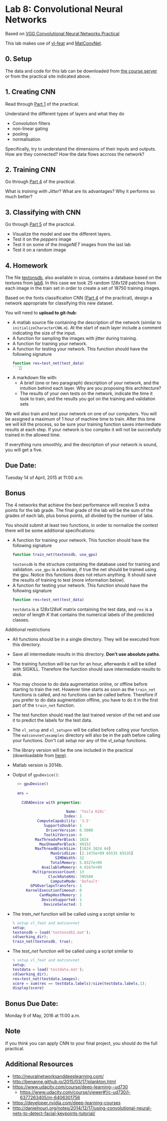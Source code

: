 # Lab 8: Convolutional Neural Networks

Based on [VGG Convolutional Neural Networks Practical](http://www.robots.ox.ac.uk/~vgg/practicals/cnn/index.html)

This lab makes use of [vl-feat](http://www.vlfeat.org/matlab/matlab.html) and [MatConvNet](http://www.vlfeat.org/matconvnet/functions/).

## 0. Setup

The data and code for this lab can be downloaded from [the course server](http://157.253.63.7/practical-cnn-2015a2.tgz)
or from the practical site indicated above.

## 1. Creating CNN

Read through [Part 1](http://www.robots.ox.ac.uk/~vgg/practicals/cnn/index.html#part1) of the practical.

Understand the different types of layers and what they do

- Convolution filters
- non-linear gating
- pooling
- normalisation

Specifically, try to understand the dimensions of their inputs and outputs. How are they connected? How the data flows accross the network?

## 2. Training CNN

Go through [Part 4](http://www.robots.ox.ac.uk/~vgg/practicals/cnn/index.html#part-4-learning-a-character-cnn) of the practical.

What is *training with Jitter*?
What are its advantages?
Why it performs so much better?

## 3. Classifying with CNN

Go through [Part 5](http://www.robots.ox.ac.uk/~vgg/practicals/cnn/index.html#part-5-using-pretrained-models) of the practical. 

- Visualize the model and see the different layers. 
- Test it on the *peppers* image
- Test it on some of the *ImageNET* images from the last lab
- Test it on a random image

## 4. Homework

The file [textonsdb](http://157.253.63.7/textonsdb.tgz),
also available in sicua, contains a database based on the textures from [lab6](https://github.com/diego0020/lab_vision/tree/master/lab6_textons). In this case we took 25 random *128x128* patches from each image in the train set in order to create a set of 18750 training images.  

Based on the fonts classification CNN ([Part 4](http://www.robots.ox.ac.uk/~vgg/practicals/cnn/index.html#part-4-learning-a-character-cnn) of the practical), design a network appropriate for classifying this new dataset. 

You will need to **upload to git-hub**:

- A matlab source file containing the description of the network (similar to ``initializeCharacterCNN.m``). At the start of each layer include a comment indicating the size of the input.
- A function for sampling the images with jitter during training.
- A function for training your network.
- A function for testing your network. This function should have the following signature
  ```matlab
  function res=test_net(test_data)
  ```

- A markdown file with:
  - A brief (one or two paragraph) description of your network, and the intuition behind each layer. Why are you proposing this architecture? 
  - The results of your own tests on the network, indicate the time it took to train, and the results you got on the training and validation sets

We will also train and test your network on one of our computers. You will be assigned a maximum of 1 hour of machine time to train. After this time we will kill the process, so be sure your training function saves intermediate results at each step. If your network is too complex it will not be succesfully trained in the allowed time. 

If everything runs smoothly, and the description of your network is sound, you will get a five.


## Due Date:
Tuesday 14 of April, 2015 at 11:00 a.m.

## Bonus

The 4 networks that achieve the best performance will receive 5 extra points for the lab grade. The final grade of the lab will be the sum of the grades of each lab, plus bonus points, all divided by the number of labs.

You should submit at least two functions, in order to normalize the contest there will be some additional specifications:

- A function for training your network. This function should have the following signature
  ```matlab
  function train_net(textonsdb, use_gpu)
  ```
  ``textonsdb`` is the structure containing the database used for training and validation. ``use_gpu`` is a boolean, if true the net should be trained using the gpu. Notice this functions does not return anything. It should save the results of training to test (more information below).
- A function for testing your network. This function should have the following signature
  ```matlab
  function res=test_net(test_data)
  ```
  ``testdata`` is a *128x128xK* matrix containing the test data, and ``res`` is a vector of length *K* that contains the numerical labels of the predicted classes.
  
Additional restrictions

- All functions should be in a single directory. They will be executed from this directory.
- Save all intermediate results in this directory. **Don't use absolute paths**. 
- The training function will be run for an hour, afterwards it will be killed with SIGKILL. Therefore the function should save intermediate results to disk.
- You may choose to do data augmentation online, or offline before starting to train the net. However time starts as soon as the ``train_net`` functions is called, and no functions can be called before. Therefore if you prefer to do data augmentation offline, you have to do it in the first part of the ``train_net`` function.
- The test function should read the last trained version of the net and use it to predict the labels for the test data.
- The ``vl_setup`` and ``vl_setupnn`` will be called before calling your function. The ``matconvnet\examples`` directory will also be in the path before calling your functions. Don't call *setup* nor any of the *vl_setup* functions.
- The library version will be the one included in the practical (downloadable from [here](http://157.253.63.7/practical-cnn-2015a2.tgz)).
- Matlab version is 2014b.
- Output of ``gpuDevice()``:

  ```matlab
    >> gpuDevice()
    
    ans = 
    
      CUDADevice with properties:
    
                          Name: 'Tesla K20c'
                         Index: 1
             ComputeCapability: '3.5'
                SupportsDouble: 1
                 DriverVersion: 6.5000
                ToolkitVersion: 6
            MaxThreadsPerBlock: 1024
              MaxShmemPerBlock: 49152
            MaxThreadBlockSize: [1024 1024 64]
                   MaxGridSize: [2.1475e+09 65535 65535]
                     SIMDWidth: 32
                   TotalMemory: 5.0327e+09
               AvailableMemory: 4.9167e+09
           MultiprocessorCount: 13
                  ClockRateKHz: 705500
                   ComputeMode: 'Default'
          GPUOverlapsTransfers: 1
        KernelExecutionTimeout: 0
              CanMapHostMemory: 1
               DeviceSupported: 1
                DeviceSelected: 1

  ```
  
- The *train_net* function will be called using a script similar to

  ```matlab
  % setup vl_feat and matconvnet
  setup;
  textonsdb = load('textonsdb2.mat');
  cd(working_dir);
  train_net(textonsdb, true);
  ```
- The *test_net* function will be called using a script similar to

  ```matlab
  % setup vl_feat and matconvnet
  setup;
  testdata = load('testdata.mat');
  cd(working_dir);
  res=test_net(testdata.images);
  score = sum(res == testdata.labels)/size(testdata.labels,1);
  display(score)
  ```


## Bonus Due Date:
Monday 9 of May, 2016 at 11:00 a.m.

## Note

If you think you can apply CNN to your final project, you should do the full practical.

## Additional Resources

- http://neuralnetworksanddeeplearning.com/
- http://benanne.github.io/2015/03/17/plankton.html
- https://www.udacity.com/course/deep-learning--ud730
  - https://www.udacity.com/course/viewer#!/c-ud730/l-6377263405/m-6406301756
- https://developer.nvidia.com/deep-learning-courses
- http://danielnouri.org/notes/2014/12/17/using-convolutional-neural-nets-to-detect-facial-keypoints-tutorial/
